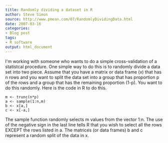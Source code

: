 ```yaml
---
title: Randomly dividing a dataset in R
author: Steve Simon
source: http://www.pmean.com/07/RandomlyDividingData.html
date: 2007-03-16
categories:
- Blog post
tags:
- R software
output: html_document
---
```

I'm working with someone who wants to do a simple cross-validation of a
statistcal procedure. One simple way to do this is to randomly divide a
data set into two piece. Assume that you have a matrix or data frame (x)
that has n rows and you want to split the data set into a group that has
proportion p of the rows and a group that has the remaining proportion
(1-p). You want to do this randomly. Here is the code in R to do this.

```{}
m <- trunc(n*p)
a <- sample(1:n,m)
b <- x[a,]
c <- x[-a,]
```

The sample function randomly selects m values from the vector 1:n. The
use of the negative sign in the last line tells R that you wish to
select all the rows EXCEPT the rows listed in a. The matrices (or data
frames) b and c represent a random split of the data in x.
